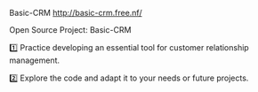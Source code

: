 Basic-CRM
http://basic-crm.free.nf/

Open Source Project: Basic-CRM

1️⃣ Practice developing an essential tool for customer relationship management.

2️⃣ Explore the code and adapt it to your needs or future projects.

